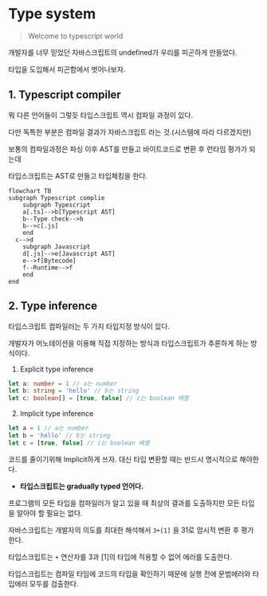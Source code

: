 # Type system

> Welcome to typescript world

개발자를 너무 믿었던 자바스크립트의 undefined가 우리를 피곤하게 만들었다.

타입을 도입해서 피곤함에서 벗어나보자.



## 1. Typescript compiler

뭐 다른 언어들이 그렇듯 타입스크립트 역시 컴파일 과정이 있다.

다만 독특한 부분은 컴파일 결과가 자바스크립트 라는 것.(시스템에 따라 다르겠지만)

보통의 컴파일과정은 파싱 이후 AST를 만들고 바이트코드로 변환 후 런타임 평가가 되는데

타입스크립트는 AST로 만들고 타입체킹을 한다.

```mermaid
flowchart TB
subgraph Typescript complie
	subgraph Typescript
	a[.ts]-->b[Typescript AST]
	b--Type check-->b
	b-->c[.js]
	end
  c-->d
	subgraph Javascript
	d[.js]-->e[Javascript AST]
	e-->f[Bytecode]
	f--Runtime-->f
	end
end
```



## 2. Type inference

타입스크립트 컴파일러는 두 가지 타입지정 방식이 있다.

개발자가 어노테이션을 이용해 직접 지정하는 방식과 타입스크립트가 추론하게 하는 방식이다.

1. Explicit type inference

```typescript
let a: number = 1 // a는 number
let b: string = 'hello' // b는 string
let c: boolean[] = [true, false] // c는 boolean 배열
```

2. Implicit type inference

```typescript
let a = 1 // a는 number
let b = 'hello' // b는 string
let c = [true, false] // c는 boolean 배열
```

코드를 줄이기위해 Implicit하게 쓰자. 대신 타입 변환할 때는 반드시 명시적으로 해야한다.



- **타입스크립트는 gradually typed 언어다.**

프로그램의 모든 타입을 컴파일러가 알고 있을 때 최상의 결과를 도출하지만 모든 타입을 알아야 할 필요는 없다.

자바스크립트는 개발자의 의도를 최대한 해석해서 `3+[1]` 을 31로 암시적 변환 후 평가한다.

타입스크립트는 `+` 연산자를 3과 [1]의 타입에 적용할 수 없어 에러를 도출한다.

타입스크립트는 컴파일 타임에 코드의 타입을 확인하기 때문에 실행 전에 문법에러와 타입에러 모두를 검출한다.




